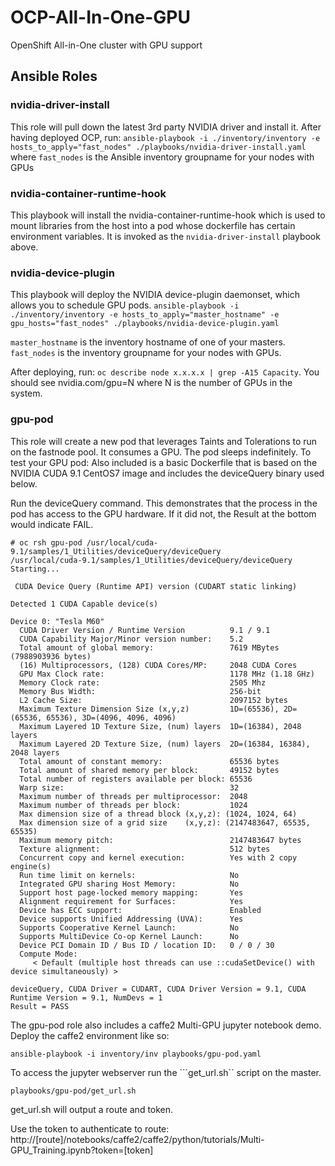 # OCP-All-In-One-GPU
OpenShift All-in-One cluster with GPU support

## Ansible Roles

### nvidia-driver-install
This role will pull down the latest 3rd party NVIDIA driver and install it.
After having deployed OCP, run:
```ansible-playbook -i ./inventory/inventory -e hosts_to_apply="fast_nodes" ./playbooks/nvidia-driver-install.yaml```
where `fast_nodes` is the Ansible inventory groupname for your nodes with GPUs

### nvidia-container-runtime-hook
This playbook will install the nvidia-container-runtime-hook which is used to
mount libraries from the host into a pod whose dockerfile has certain
environment variables. It is invoked as the `nvidia-driver-install` playbook above.

### nvidia-device-plugin
This playbook will deploy the NVIDIA device-plugin daemonset, which allows you to schedule GPU pods. 
```ansible-playbook -i ./inventory/inventory -e hosts_to_apply="master_hostname" -e gpu_hosts="fast_nodes" ./playbooks/nvidia-device-plugin.yaml```

`master_hostname` is the inventory hostname of one of your masters. `fast_nodes` is the inventory groupname for your nodes with GPUs.

After deploying, run:
```oc describe node x.x.x.x | grep -A15 Capacity```.  You should see nvidia.com/gpu=N where N is the number of GPUs in the system.

### gpu-pod
This role will create a new pod that leverages Taints and Tolerations to run on the fastnode pool.  It consumes a GPU.  The pod sleeps indefinitely.  To test your GPU pod:
Also included is a basic Dockerfile that is based on the NVIDIA CUDA 9.1 CentOS7 image and includes the deviceQuery binary used below.

Run the deviceQuery command.  This demonstrates that the process in the pod has access to the GPU hardware.  If it did not, the Result at the bottom would indicate FAIL.
```
# oc rsh gpu-pod /usr/local/cuda-9.1/samples/1_Utilities/deviceQuery/deviceQuery
/usr/local/cuda-9.1/samples/1_Utilities/deviceQuery/deviceQuery Starting...

 CUDA Device Query (Runtime API) version (CUDART static linking)

Detected 1 CUDA Capable device(s)

Device 0: "Tesla M60"
  CUDA Driver Version / Runtime Version          9.1 / 9.1
  CUDA Capability Major/Minor version number:    5.2
  Total amount of global memory:                 7619 MBytes (7988903936 bytes)
  (16) Multiprocessors, (128) CUDA Cores/MP:     2048 CUDA Cores
  GPU Max Clock rate:                            1178 MHz (1.18 GHz)
  Memory Clock rate:                             2505 Mhz
  Memory Bus Width:                              256-bit
  L2 Cache Size:                                 2097152 bytes
  Maximum Texture Dimension Size (x,y,z)         1D=(65536), 2D=(65536, 65536), 3D=(4096, 4096, 4096)
  Maximum Layered 1D Texture Size, (num) layers  1D=(16384), 2048 layers
  Maximum Layered 2D Texture Size, (num) layers  2D=(16384, 16384), 2048 layers
  Total amount of constant memory:               65536 bytes
  Total amount of shared memory per block:       49152 bytes
  Total number of registers available per block: 65536
  Warp size:                                     32
  Maximum number of threads per multiprocessor:  2048
  Maximum number of threads per block:           1024
  Max dimension size of a thread block (x,y,z): (1024, 1024, 64)
  Max dimension size of a grid size    (x,y,z): (2147483647, 65535, 65535)
  Maximum memory pitch:                          2147483647 bytes
  Texture alignment:                             512 bytes
  Concurrent copy and kernel execution:          Yes with 2 copy engine(s)
  Run time limit on kernels:                     No
  Integrated GPU sharing Host Memory:            No
  Support host page-locked memory mapping:       Yes
  Alignment requirement for Surfaces:            Yes
  Device has ECC support:                        Enabled
  Device supports Unified Addressing (UVA):      Yes
  Supports Cooperative Kernel Launch:            No
  Supports MultiDevice Co-op Kernel Launch:      No
  Device PCI Domain ID / Bus ID / location ID:   0 / 0 / 30
  Compute Mode:
     < Default (multiple host threads can use ::cudaSetDevice() with device simultaneously) >

deviceQuery, CUDA Driver = CUDART, CUDA Driver Version = 9.1, CUDA Runtime Version = 9.1, NumDevs = 1
Result = PASS
```

The gpu-pod role also includes a caffe2 Multi-GPU jupyter notebook demo.  Deploy the caffe2 environment like so:

```ansible-playbook -i inventory/inv playbooks/gpu-pod.yaml```

To access the jupyter webserver run the ```get_url.sh`` script on the master.

```
playbooks/gpu-pod/get_url.sh
```

get_url.sh will output a route and token.

Use the token to authenticate to route:
http://[route]/notebooks/caffe2/caffe2/python/tutorials/Multi-GPU_Training.ipynb?token=[token]